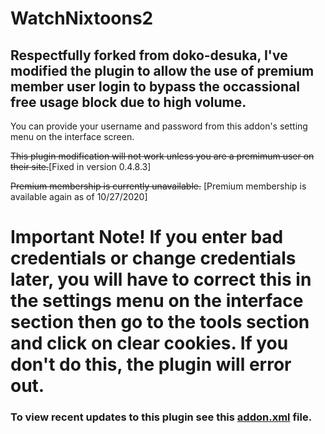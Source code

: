 # WatchNixtoons2

## Respectfully forked from doko-desuka, I've modified the plugin to allow the use of premium member user login to bypass the occassional free usage block due to high volume.  

You can provide your username and password from this addon's setting menu on the interface screen.  

~~This plugin modification will not work unless you are a premimum user on their site.~~[Fixed in version 0.4.8.3]

~~Premium membership is currently unavailable.~~ [Premium membership is available again as of 10/27/2020]

# Important Note!  If you enter bad credentials or change credentials later, you will have to correct this in the settings menu on the interface section then go to the tools section and click on clear cookies.  If you don't do this, the plugin will error out.

### To view recent updates to this plugin see this [addon.xml](../kodi19/addon.xml) file.

